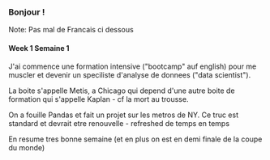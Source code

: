 ### Bonjour !

Note: Pas mal de Francais ci dessous


#### Week 1  Semaine 1

J'ai commence une formation intensive ("bootcamp" auf english) pour me muscler
et devenir un speciliste d'analyse de donnees ("data scientist").

La boite s'appelle Metis, a Chicago qui depend d'une autre boite de formation
qui s'appelle Kaplan - cf la mort au trousse.

On a fouille Pandas et fait un projet sur les metros de NY.
Ce truc est standard et devrait etre renouvelle - refreshed de temps en temps

En resume tres bonne semaine (et en plus on est en demi finale de la coupe du monde)
